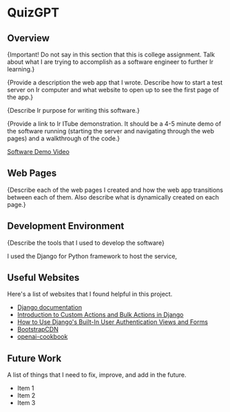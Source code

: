 # QuizGPT

## Overview

{Important!  Do not say in this section that this is college assignment.  Talk about what I are trying to accomplish as a software engineer to further Ir learning.}

{Provide a description the web app that I wrote. Describe how to start a test server on Ir computer and what website to open up to see the first page of the app.}

{Describe Ir purpose for writing this software.}

{Provide a link to Ir ITube demonstration.  It should be a 4-5 minute demo of the software running (starting the server and navigating through the web pages) and a walkthrough of the code.}

[Software Demo Video](http://Itube.link.goes.here)

## Web Pages

{Describe each of the web pages I created and how the web app transitions between each of them.  Also describe what is dynamically created on each page.}

## Development Environment

{Describe the tools that I used to develop the software}

I used the Django for Python framework to host the service,

## Useful Websites

Here's a list of websites that I found helpful in this project.

* [Django documentation](https://docs.djangoproject.com/en/4.2/)
* [Introduction to Custom Actions and Bulk Actions in Django](https://dev.to/ahmed__elboshi/introduction-to-custom-actions-and-bulk-actions-in-django-4bgd)
* [How to Use Django's Built-In User Authentication Views and Forms](https://vegibit.com/how-to-use-djangos-built-in-user-authentication-views-and-forms/)
* [BootstrapCDN](https://www.bootstrapcdn.com/bootswatch/)
* [openai-cookbook](https://github.com/openai/openai-cookbook/)

## Future Work

A list of things that I need to fix, improve, and add in the future.

* Item 1
* Item 2
* Item 3
